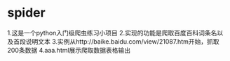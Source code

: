 # spider
1.这是一个python入门级爬虫练习小项目
2.实现的功能是爬取百度百科词条名以及首段说明文本
3.实例从http://baike.baidu.com/view/21087.htm开始，抓取200条数据
4.aaa.html展示爬取数据表格输出
